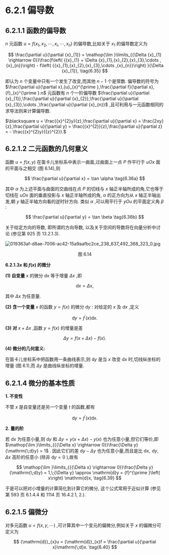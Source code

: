 # 6.2.1 偏导数

## 6.2.1.1 函数的偏导数

$n$ 元函数 $u = f\left( {{x}_{1},{x}_{2},\cdots ,{x}_{i},\cdots ,{x}_{n}}\right)$ 的偏导数,比如关于 ${x}_{1}$ 的偏导数定义为

$$
\frac{\partial u}{\partial {x}_{1}} = \mathop{\lim }\limits_{{\Delta {x}_{1} \rightarrow  0}}\frac{f\left( {{x}_{1} + \Delta {x}_{1},{x}_{2},{x}_{3},\cdots ,{x}_{n}}\right)  - f\left( {{x}_{1},{x}_{2},{x}_{3},\cdots ,{x}_{n}}\right) }{\Delta {x}_{1}}, \tag{6.35}
$$

即认为 $n$ 个变量中只有一个发生了改变,而其他 $n - 1$ 个是常数. 偏导数的符号为 $\frac{\partial u}{\partial x},{u}_{x}^{\prime },\frac{\partial f}{\partial x},{f}_{x}^{\prime }.n$ 元函数有 $n$ 个一阶偏导数 $\frac{\partial u}{\partial {x}_{1}},\frac{\partial u}{\partial {x}_{2}},\frac{\partial u}{\partial {x}_{3}},\cdots ,\frac{\partial u}{\partial {x}_{n}}$ ,且可利用与一元函数相同的求导法则来计算偏导数.

$\blacksquare u = \frac{{x}^{2}y}{z},\frac{\partial u}{\partial x} = \frac{2xy}{z},\frac{\partial u}{\partial y} = \frac{{x}^{2}}{z},\frac{\partial u}{\partial z} =  - \frac{{x}^{2}y}{{z}^{2}}.$

## 6.2.1.2 二元函数的几何意义

函数 $u = f\left( {x, y}\right)$ 在笛卡儿坐标系中表示一曲面,过曲面上一点 $P$ 作平行于 ${uOx}$ 面的平面与之相交 (图 6.14),则

$$
\frac{\partial u}{\partial x} = \tan \alpha  \tag{6.36a}
$$

其中 $\alpha$ 为上述平面与曲面的交曲线在点 $P$ 的切线与 $x$ 轴正半轴所成的角,它也等于切线在 ${uOx}$ 面的垂直投影与 $x$ 轴正半轴所成的角, $\alpha$ 的正方向为从 $x$ 轴正半轴出发,朝 $y$ 轴正半轴方向看的逆时针方向. 类似 $\alpha$ ,可以用平行于 ${yOu}$ 的平面定义角 $\beta$ :

$$
\frac{\partial u}{\partial y} = \tan \beta  \tag{6.36b}
$$

关于给定方向的导数, 即所谓的方向导数, 以及关于空间的导数将在向量分析中讨论 (参见第 925 页 13.2.1.3).

![019363af-d8ae-7006-ac42-15a9aafbc2ce_238_637_492_368_323_0.jpg](/images/019363af-d8ae-7006-ac42-15a9aafbc2ce_238_637_492_368_323_0.jpg)

<center>图 6.14</center>

**${6.2.1.3x}$ 和 $f\left( x\right)$ 的微分**

**(1) 自变量** $x$ 的微分 $\mathrm{d}x$ 等于增量 ${\Delta x}$ ,即

$$
\mathrm{d}x = {\Delta x}, \tag{6.37a}
$$

其中 ${\Delta x}$ 为任意量.

**(2) 含一个变量** $x$ 的函数 $y = f\left( x\right)$ 的微分 $\mathrm{d}y$ : 对给定的 $x$ 及 $\mathrm{d}x$ ,定义

$$
\mathrm{d}y = {f}^{\prime }\left( x\right) \mathrm{d}x. \tag{6.37b}
$$

**(3) 对** $x + {\Delta x}$ ,函数 $y = f\left( x\right)$ 的增量是差

$$
{\Delta y} = f\left( {x + {\Delta x}}\right)  - f\left( x\right) . \tag{6.37c}
$$

**(4) 微分的几何意义:**

在笛卡儿坐标系中把函数用一条曲线表示,则 $\mathrm{d}y$ 是当 $x$ 改变 $\mathrm{d}x$ 时,切线纵坐标的增量 (图 6.1),而 ${\Delta y}$ 是曲线纵坐标的增量.

## 6.2.1.4 微分的基本性质

**1. 不变性**

不管 $x$ 是自变量还是另一个变量 $t$ 的函数,都有

$$
\mathrm{d}y = {f}^{\prime }\left( x\right) \mathrm{d}x. \tag{6.38}
$$

**2. 量的阶**

若 $\mathrm{d}x$ 为任意小量,则 $\mathrm{d}y$ 和 ${\Delta y} = y\left( {x + {\Delta x}}\right)  - y\left( x\right)$ 也为任意小量,但它们等价,即 $\mathop{\lim }\limits_{{{\Delta x} \rightarrow  0}}\frac{\Delta y}{\mathrm{\;d}y} = 1$ . 因此它们的差 $\mathrm{d}y - {\Delta y}$ 也为任意小量,而且是比 $\mathrm{d}x,\mathrm{\;d}y,{\Delta x}$ 高阶的任意小 (除非 $\mathrm{d}y = 0$ ),故有

$$
\mathop{\lim }\limits_{{{\Delta x} \rightarrow  0}}\frac{\Delta y}{\mathrm{\;d}y} = 1,\;{\Delta y} \approx  \mathrm{d}y = {f}^{\prime }\left( x\right) \mathrm{d}x, \tag{6.39}
$$

于是可以把对小增量的计算简化到计算它的微分, 这个公式常用于近似计算 (参见第 593 页 6.1.4.4 和 1114 页 16.4.2.1, 2.).

## 6.2.1.5 偏微分

对多元函数 $u = f\left( {x, y,\cdots }\right)$ ,可计算其中一个变元的偏微分,例如关于 $x$ 的偏微分可定义为

$$
{\mathrm{d}}_{x}u = {\mathrm{d}}_{x}f = \frac{\partial u}{\partial x}\mathrm{\;d}x. \tag{6.40}
$$
